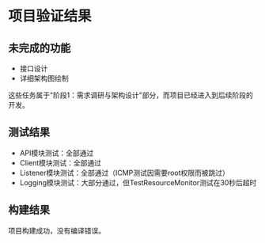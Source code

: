 # 项目验证结果

## 未完成的功能
- 接口设计
- 详细架构图绘制

这些任务属于"阶段1：需求调研与架构设计"部分，而项目已经进入到后续阶段的开发。

## 测试结果
- API模块测试：全部通过
- Client模块测试：全部通过
- Listener模块测试：全部通过（ICMP测试因需要root权限而被跳过）
- Logging模块测试：大部分通过，但TestResourceMonitor测试在30秒后超时

## 构建结果
项目构建成功，没有编译错误。
